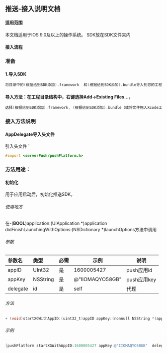 ## 推送-接入说明文档

#### 适用范围

本文档适用于IOS 9.0及以上的操作系统。
SDK放在SDK文件夹内

#### 接入流程

### 准备

#### 1.导入SDK

```objectivec
将目录中的(根据给到SDK添加).framework  和(根据给到SDK添加).bundle导入到您的工程中。
```

#### 导入方法：在工程目录结构中，右键选择Add->Existing Files...，

```objectivec
选择(根据给到SDK添加).framework, (根据给到SDK添加).bundle（或将文件拖入Xcode工程目录结构中）文件，在弹出的界面中勾选Copy items into destination group's folder(if needed)，并确保Add To Targets勾选相应target。
```

### 接入方法说明

#### AppDelegate导入头文件

 引入头文件  `

```objectivec
#import <serverPush/pushPlatform.h>
```

### 方法用途：

#### 初始化

用于应用启动后，初始化推送SDK。

###### 使用地方

在-(**BOOL**)application:(UIApplication *)application didFinishLaunchingWithOptions:(NSDictionary *)launchOptions方法中调用

###### 参数

| 参数名   | 类型     | 必需 | 示例            | 说明        |
| :------- | :------- | ---- | --------------- | ----------- |
| appID    | UInt32   | 是   | 1600005427      | push应用id  |
| appKey   | NSString | 是   | @"IIOMAQYO58GB" | push应用key |
| delegate | id       | 是   | self            | 代理        |

###### 方法

```objectivec
+ (void)startXGWithAppID:(uint32_t)appID appKey:(nonnull NSString *)appKey delegate:(  id )delegate;
```

###### 示例

```objectivec
[pushPlatform startXGWithAppID:1600005427 appKey:@"IIOMAQYO58GB"  delegate:self ];
```

## 